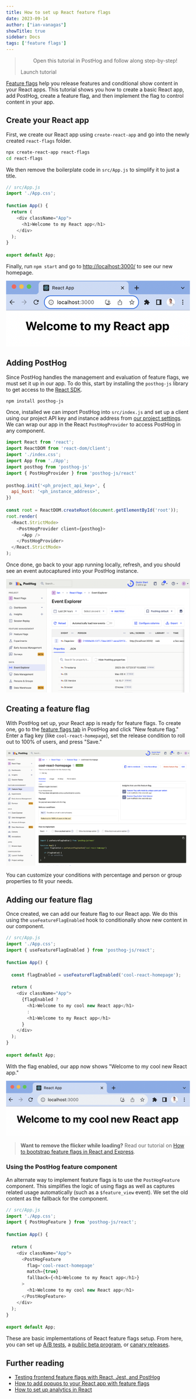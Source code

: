 ```yaml
---
title: How to set up React feature flags
date: 2023-09-14
author: ["ian-vanagas"]
showTitle: true
sidebar: Docs
tags: ['feature flags']
---
```


> <p align="center">Open this tutorial in PostHog and follow along step-by-step!</p> <CallToAction href="https://app.posthog.com/#panel=docs:/tutorials/react-feature-flags" size="sm" className="mt-auto self-start sm:w-auto !w-full">Launch tutorial</CallToAction>

[Feature flags](/docs/feature-flags) help you release features and conditional show content in your React apps. This tutorial shows you how to create a basic React app, add PostHog, create a feature flag, and then implement the flag to control content in your app.

## Create your React app

First, we create our React app using `create-react-app` and go into the newly created `react-flags` folder.

```bash
npx create-react-app react-flags
cd react-flags
```

We then remove the boilerplate code in `src/App.js` to simplify it to just a title.

```js
// src/App.js
import './App.css';

function App() {
  return (
    <div className="App">
      <h1>Welcome to my React app</h1>
    </div>
  );
}

export default App;
```

Finally, run `npm start` and go to [http://localhost:3000/](http://localhost:3000/) to see our new homepage.

![App homepage](../images/tutorials/react-feature-flags/app.png)

## Adding PostHog

Since PostHog handles the management and evaluation of feature flags, we must set it up in our app. To do this, start by installing the `posthog-js` library to get access to the [React SDK](/docs/libraries/react).

```bash
npm install posthog-js
```

Once, installed we can import PostHog into `src/index.js` and set up a client using our project API key and instance address from [our project settings](https://app.posthog.com/project/settings). We can wrap our app in the React `PostHogProvider` to access PostHog in any component.

```js
import React from 'react';
import ReactDOM from 'react-dom/client';
import './index.css';
import App from './App';
import posthog from 'posthog-js'
import { PostHogProvider } from 'posthog-js/react'

posthog.init('<ph_project_api_key>', {
  api_host: '<ph_instance_address>',
})

const root = ReactDOM.createRoot(document.getElementById('root'));
root.render(
  <React.StrictMode>
    <PostHogProvider client={posthog}>
      <App />
    </PostHogProvider>
  </React.StrictMode>
);
```

Once done, go back to your app running locally, refresh, and you should see an event autocaptured into your PostHog instance.

![Event in PostHog](../images/tutorials/react-feature-flags/event.png)

## Creating a feature flag

With PostHog set up, your React app is ready for feature flags. To create one, go to the [feature flags tab](https://app.posthog.com/feature_flags) in PostHog and click "New feature flag." Enter a flag key (like `cool-react-homepage`), set the release condition to roll out to 100% of users, and press "Save."

![Creating a flag in PostHog](../images/tutorials/react-feature-flags/flag.png)

You can customize your conditions with percentage and person or group properties to fit your needs.

## Adding our feature flag

Once created, we can add our feature flag to our React app. We do this using the `useFeatureFlagEnabled` hook to conditionally show new content in our component.

```js
// src/App.js
import './App.css';
import { useFeatureFlagEnabled } from 'posthog-js/react';

function App() {
  
  const flagEnabled = useFeatureFlagEnabled('cool-react-homepage');

  return (
    <div className="App">
      {flagEnabled ? 
        <h1>Welcome to my cool new React app</h1> 
        : 
        <h1>Welcome to my React app</h1>
      }
    </div>
  );
}

export default App;
```

With the flag enabled, our app now shows "Welcome to my cool new React app."

![New app after adding the flag](../images/tutorials/react-feature-flags/new-app.png)

> **Want to remove the flicker while loading?** Read our tutorial on [How to bootstrap feature flags in React and Express](/tutorials/bootstrap-feature-flags-react).

### Using the PostHog feature component

An alternate way to implement feature flags is to use the `PostHogFeature` component. This simplifies the logic of using flags as well as captures related usage automatically (such as a `$feature_view` event). We set the old content as the fallback for the component.

```js
// src/App.js
import './App.css';
import { PostHogFeature } from 'posthog-js/react';

function App() {
  
  return (
    <div className="App">
      <PostHogFeature 
        flag='cool-react-homepage' 
        match={true} 
        fallback={<h1>Welcome to my React app</h1>}
      >
        <h1>Welcome to my cool new React app</h1> 
      </PostHogFeature>
    </div>
  );
}

export default App;
```

These are basic implementations of React feature flags setup. From here, you can set up [A/B tests](/ab-testing), a [public beta program](/tutorials/public-beta-program), or [canary releases](/tutorials/canary-release).

## Further reading

- [Testing frontend feature flags with React, Jest, and PostHog](/tutorials/test-frontend-feature-flags)
- [How to add popups to your React app with feature flags](/tutorials/react-popups)
- [How to set up analytics in React](/tutorials/react-analytics)
